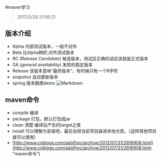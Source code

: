 #maven学习
>2017/2/28 21:56:21 
## 版本介绍
* Alpha
内部测试版本，一般不对外
* Beta
比Alpha稍好,对外测试版本
* RC *(Release Candidate)*
候选版本，测试后正确的话应该就是正式版本
* GA *(general availability)*
发型的稳定版本
* Release 
该版本意味“最终版本”，有时候只有一个R字符
* snapshot
自动更新版本
* spring 版本截图demo 
![Markdown](http://p1.bqimg.com/1949/7237310c3fef1f92.png)
## maven命令
* compile
编译
* package
打包，默认打包成jar
* clean
清楚 编译后产生的target之类
* install
可以理解为安装吧，最后会把当前项目装进本地仓库。（这样其他项目就可以使用）
* [http://www.cnblogs.com/adolfmc/archive/2012/07/31/2616908.html](http://www.cnblogs.com/adolfmc/archive/2012/07/31/2616908.html "maven命令")